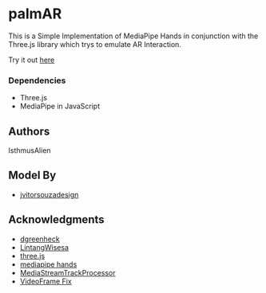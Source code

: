 # palmAR

This is a Simple Implementation of MediaPipe Hands in conjunction with the Three.js library which trys to emulate AR Interaction.

Try it out [here](https://isthmusalien.github.io/3js_HANDS/)

### Dependencies

* Three.js
* MediaPipe in JavaScript

## Authors

IsthmusAlien

## Model By

* [jvitorsouzadesign](https://sketchfab.com/3d-models/skull-salazar-downloadable-eeed09437afb4e1ea8a6ff3b0e9964ad)

## Acknowledgments

* [dgreenheck](https://github.com/dgreenheck/threejs-gltf-import)
* [LintangWisesa](https://github.com/LintangWisesa/MediaPipe-in-JavaScript/tree/master)
* [three.js](https://threejs.org/)
* [mediapipe hands](https://github.com/google-ai-edge/mediapipe/blob/master/docs/solutions/hands.md)
* [MediaStreamTrackProcessor](https://developer.mozilla.org/en-US/docs/Web/API/MediaStreamTrackProcessor)
* [VideoFrame Fix](https://github.com/google-ai-edge/mediapipe/issues/2726)
